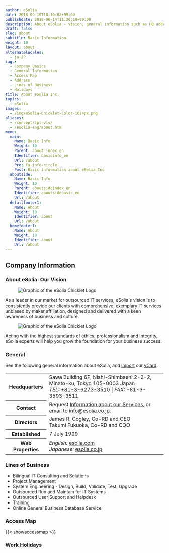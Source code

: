 ```yaml
---
author: eSolia
date: 2018-09-10T18:16:02+09:00
publishdate: 2018-06-14T11:26:10+09:00
description: About eSolia - vision, general information such as HQ address, contact information, map, directors, and lines of business.
draft: false
slug: about
subtitle: Basic Information
weight: 10
layout: about
alternatelocales:
  - ja-JP
tags:
  - Company Basics
  - General Information
  - Access Map
  - Address
  - Lines of Business
  - Holidays
title: About eSolia Inc.
topics:
  - eSolia
images:
  - /img/eSolia-Chicklet-Color-1024px.png
aliases:
  - /concept/cpt-vis/
  - /esolia-eng/about.htm
menu:
  main:
    Name: Basic Info
    Weight: 10
    Parent: about_index_en
    Identifier: basicinfo_en
    Url: /about
    Pre: fa-info-circle
    Post: Basic information about eSolia Inc
  aboutside:
    Name: Basic Info
    Weight: 10
    Parent: aboutsideindex_en    
    Identifier: aboutsidebasic_en
    Url: /about
  detailfooter1:
    Name: About
    Weight: 10
    Identifier: about
    Url: /about
  homefooter1:
    Name: About
    Weight: 10
    Identifier: about
    Url: /about  
---
```


## Company Information


### About eSolia: Our Vision

<figure class="image is-128x128 is-pulled-left is-hidden-mobile">
<img class="" data-caption="eSolia Logo" alt="Graphic of the eSolia Chicklet Logo" src="/img/eSolia-Chicklet-Color.svg" >
</figure>

As a leader in our market for outsourced IT services, eSolia's vision is to consistently provide our clients with comprehensive, exemplary IT services unbiased by maker affiliation, designed and delivered with a keen awareness of business and culture. 

<figure class="image is-256x256 is-hidden-tablet">
<img class="" data-caption="eSolia Logo" alt="Graphic of the eSolia Chicklet Logo" src="/img/eSolia-Chicklet-Color.svg" >
</figure>

Acting with the highest standards of ethics, professionalism and integrity, eSolia experts will help you grow the foundation for your business success.

### General

See the following general information about eSolia, and [import](/post/how-to-use-vcards) our [vCard](/eSolia-Contacts-vCard.vcf).

<table class="table is-striped is-hoverable is-fullwidth is-bordered is-size-7-mobile is-size-6-tablet is-size-5-desktop">
  <tbody>
    <tr>
      <th class="has-text-right is-uppercase">Headquarters</th>
      <td>Sawa Building 6F, Nishi-Shimbashi 2-2-2,<br>
    Minato-ku, Tokyo 105-0003 Japan<br>
    <em>TEL:</em> <a href="tel:+81-3-6273-3510">+81-3-6273-3510</a> | <em>FAX:</em> +81-3-3593-3511</td>
    </tr>
    <tr>
      <th class="has-text-right is-uppercase">Contact</th>
      <td>Request <a href="/info-request">Information about our Services</a>, or email to <a href="mailto:info@esolia.co.jp">info@esolia.co.jp</a>.</td>
    </tr>
    <tr>
      <th class="has-text-right is-uppercase">Directors</th>
      <td>James R. Cogley, Co-RD and CEO<br>
    Takumi Fukuoka, Co-RD and COO</td>
    </tr>
    <tr>
      <th class="has-text-right is-uppercase">Established</th>
      <td>7 July 1999</td>
    </tr>
    <tr>
      <th class="has-text-right is-uppercase">Web Properties</th>
      <td><em>English:</em> <a href="https://esolia.com">esolia.com</a><br>
    <em>Japanese:</em> <a href="https://esolia.co.jp">esolia.co.jp</a></td>
    </tr>
  </tbody>
</table>

### Lines of Business
  
* Bilingual IT Consulting and Solutions
* Project Management
* System Engineering - Design, Build, Validate, Test, Upgrade
* Outsourced Run and Maintain for IT Systems
* Outsourced User Support and Helpdesk
* Training
* Online General Business Database Service
  
### Access Map
  
{{< showaccessmap >}}

### Work Holidays

<script src="https://pro.dbflex.net/secure/embed.js"
  data-url="/ev-628266/db/15331/view.aspx"></script>
